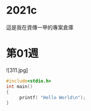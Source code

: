 # 2021c
這是我在資傳一甲的專案倉庫
# 第01週
![311.jpg]
```C
#include<stdio.h>
int main()
{
     printf( "Hello World\n");
}
```
